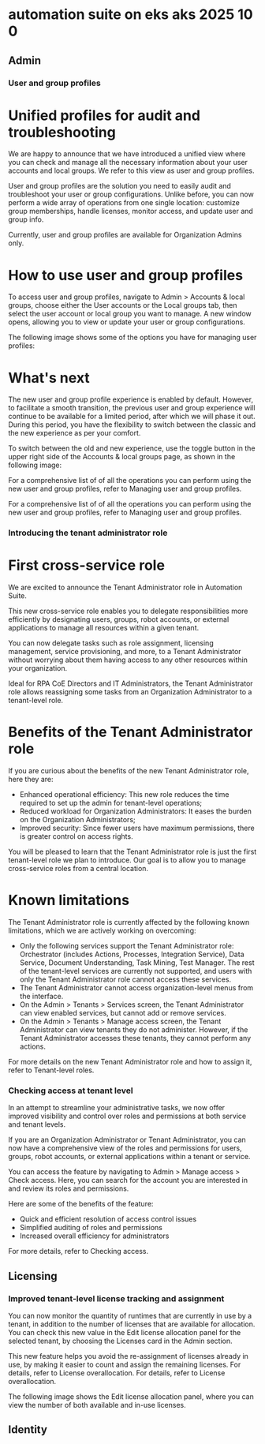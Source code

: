 ﻿# automation suite on eks aks 2025 10 0


## Admin




### User and group profiles

# Unified profiles for audit and troubleshooting

We are happy to announce that we have introduced a unified view where you can check and manage all the necessary information about your user accounts and local groups. We refer to this view as user and group profiles.

User and group profiles are the solution you need to easily audit and troubleshoot your user or group configurations. Unlike before, you can now perform a wide array of operations from one single location: customize group memberships, handle licenses, monitor access, and update user and group info.

Currently, user and group profiles are available for Organization Admins only.

# How to use user and group profiles

To access user and group profiles, navigate to Admin > Accounts & local groups, choose either the User accounts or the Local groups tab, then select the user account or local group you want to manage. A new window opens, allowing you to view or update your user or group configurations.

The following image shows some of the options you have for managing user profiles:



# What's next

The new user and group profile experience is enabled by default. However, to facilitate a smooth transition, the previous user and group experience will continue to be available for a limited period, after which we will phase it out. During this period, you have the flexibility to switch between the classic and the new experience as per your comfort.

To switch between the old and new experience, use the toggle button in the upper right side of the Accounts & local groups page, as shown in the following image:



For a comprehensive list of of all the
                operations you can perform using the new user and group profiles, refer to Managing user and group profiles.

For a comprehensive list of of all the operations you can
                perform using the new user and group profiles, refer to Managing user and group profiles.


### Introducing the tenant administrator role

# First cross-service role

We are excited to announce the Tenant Administrator role in Automation Suite.

This new cross-service role enables you to delegate responsibilities more efficiently by designating users, groups, robot accounts, or external applications to manage all resources within a given tenant.

You can now delegate tasks such as role assignment, licensing management, service provisioning, and more, to a Tenant Administrator without worrying about them having access to any other resources within your organization.

Ideal for RPA CoE Directors and IT Administrators, the Tenant Administrator role allows reassigning some tasks from an Organization Administrator to a tenant-level role.

# Benefits of the Tenant Administrator role

If you are curious about the benefits of the new Tenant Administrator role, here they are:

* Enhanced operational efficiency: This new role reduces the time required to set up the admin for tenant-level operations;
* Reduced workload for Organization Administrators: It eases the burden on the Organization Administrators;
* Improved security: Since fewer users have maximum permissions, there is greater control on access rights.

You will be pleased to learn that the Tenant Administrator role is just the first tenant-level role we plan to introduce. Our goal is to allow you to manage cross-service roles from a central location.

# Known limitations

The Tenant Administrator role is currently affected by the following known limitations, which we are actively working on overcoming:

* Only the following services support the Tenant Administrator role: Orchestrator (includes Actions, Processes, Integration Service), Data Service, Document Understanding, Task Mining, Test Manager. The rest of the tenant-level services are currently not supported, and users with only the Tenant Administrator role cannot access these services.
* The Tenant Administrator cannot access organization-level menus from the interface.
* On the Admin > Tenants > Services screen, the Tenant Administrator can view enabled services, but cannot add or remove services.
* On the Admin > Tenants > Manage access screen, the Tenant Administrator can view tenants they do not administer. However, if the Tenant Administrator accesses these tenants, they cannot perform any actions.

For more details on the new Tenant Administrator role and how to assign it, refer to Tenant-level roles.


### Checking access at tenant level

In an attempt to streamline your administrative tasks, we now offer improved visibility and control over roles and permissions at both service and tenant levels.

If you are an Organization Administrator or Tenant Administrator, you can now have a comprehensive view of the roles and permissions for users, groups, robot accounts, or external applications within a tenant or service.

You can access the feature by navigating to Admin > Manage access > Check access. Here, you can search for the account you are interested in and review its roles and permissions.

Here are some of the benefits of the feature:

* Quick and efficient resolution of access control issues
* Simplified auditing of roles and permissions
* Increased overall efficiency for administrators

For more details, refer to Checking access.


## Licensing




### Improved tenant-level license tracking and assignment

You can now monitor the quantity of runtimes that are currently in use by a tenant, in addition to the number of licenses that are available for allocation. You can check this new value in the Edit license allocation panel for the selected tenant, by choosing the Licenses card in the Admin section.

This new feature helps you avoid the re-assignment of licenses already in use, by making it easier to count and assign the remaining licenses. For details, refer to License overallocation. For details, refer to License overallocation.

The following image shows the Edit license allocation panel, where you can view the number of both available and in-use licenses.


## Identity



